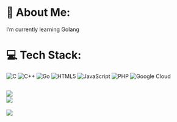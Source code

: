 # 💫 About Me:
I’m currently learning Golang


# 💻 Tech Stack:
![C](https://img.shields.io/badge/c-%2300599C.svg?style=for-the-badge&logo=c&logoColor=white) ![C++](https://img.shields.io/badge/c++-%2300599C.svg?style=for-the-badge&logo=c%2B%2B&logoColor=white) ![Go](https://img.shields.io/badge/go-%2300ADD8.svg?style=for-the-badge&logo=go&logoColor=white) ![HTML5](https://img.shields.io/badge/html5-%23E34F26.svg?style=for-the-badge&logo=html5&logoColor=white) ![JavaScript](https://img.shields.io/badge/javascript-%23323330.svg?style=for-the-badge&logo=javascript&logoColor=%23F7DF1E) ![PHP](https://img.shields.io/badge/php-%23777BB4.svg?style=for-the-badge&logo=php&logoColor=white) ![Google Cloud](https://img.shields.io/badge/Google%20Cloud-%234285F4.svg?style=for-the-badge&logo=google-cloud&logoColor=white)
<!--# 📊 GitHub Stats:
![](https://github-readme-stats.vercel.app/api?username=Kavyashah26&theme=dark&hide_border=false&include_all_commits=true&count_private=false)<br/>
-->
![](https://github-readme-streak-stats.herokuapp.com/?user=Kavyashah26&theme=dark&hide_border=false)<br/>
![](https://github-readme-stats.vercel.app/api/top-langs/?username=Kavyashah26&theme=dark&hide_border=false&include_all_commits=true&count_private=false&layout=compact)
---
[![](https://visitcount.itsvg.in/api?id=Kavyashah26&icon=0&color=0)](https://visitcount.itsvg.in)

<!-- Proudly created with GPRM ( https://gprm.itsvg.in ) -->

